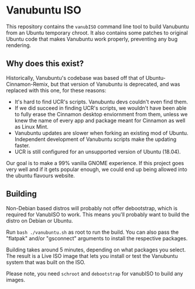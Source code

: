 # Vanubuntu ISO

This repository contains the `vanubISO` command line tool to build Vanubuntu from an
Ubuntu temporary chroot. It also contains some patches to original Ubuntu code
that makes Vanubuntu work properly, preventing any bug rendering.

## Why does this exist?

Historically, Vanubuntu's codebase was based off that of Ubuntu-Cinnamon-Remix, but
that version of Vanubuntu is deprecated, and was replaced with this one, for these
reasons:
* It's hard to find UCR's scripts. Vanubuntu devs couldn't even find them.
* If we did succeed in finding UCR's scripts, we wouldn't have been able to fully
  erase the Cinnamon desktop enviornment from them, unless we knew the name of
  every app and package meant for Cinnamon as well as Linux Mint.
* Vanubuntu updates are slower when forking an existing mod of Ubuntu.
  Independent development of Vanubuntu scripts make the updating faster.
* UCR is still configured for an unsupported version of Ubuntu (18.04).

Our goal is to make a 99% vanilla GNOME experience. If this project goes very
well and if it gets popular enough, we could end up being allowed into the ubuntu
flavours website.

## Building

Non-Debian based distros will probably not offer debootstrap, which is required
for VanubISO to work. This means you'll probably want to build the distro
on Debian or Ubuntu.

Run `bash ./vanubuntu.sh` as root to run the build.
You can also pass the "flatpak" and/or "gsconnect" arguments to install the
respective packages.

Building takes around 5 minutes, depending on what packages you select.
The result is a Live ISO image that lets you install or test the Vanubuntu
system that was built on the ISO.

Please note, you need `schroot` and `debootstrap` for vanubISO to build any images.
